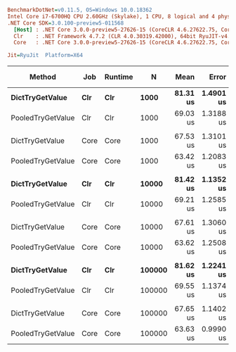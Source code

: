 ``` ini

BenchmarkDotNet=v0.11.5, OS=Windows 10.0.18362
Intel Core i7-6700HQ CPU 2.60GHz (Skylake), 1 CPU, 8 logical and 4 physical cores
.NET Core SDK=3.0.100-preview5-011568
  [Host] : .NET Core 3.0.0-preview5-27626-15 (CoreCLR 4.6.27622.75, CoreFX 4.700.19.22408), 64bit RyuJIT
  Clr    : .NET Framework 4.7.2 (CLR 4.0.30319.42000), 64bit RyuJIT-v4.8.3801.0
  Core   : .NET Core 3.0.0-preview5-27626-15 (CoreCLR 4.6.27622.75, CoreFX 4.700.19.22408), 64bit RyuJIT

Jit=RyuJit  Platform=X64  

```
|            Method |  Job | Runtime |      N |     Mean |     Error |    StdDev | Ratio | RatioSD | Gen 0 | Gen 1 | Gen 2 | Allocated |
|------------------ |----- |-------- |------- |---------:|----------:|----------:|------:|--------:|------:|------:|------:|----------:|
|   **DictTryGetValue** |  **Clr** |     **Clr** |   **1000** | **81.31 us** | **1.4901 us** | **1.3939 us** |  **1.00** |    **0.00** |     **-** |     **-** |     **-** |         **-** |
| PooledTryGetValue |  Clr |     Clr |   1000 | 69.03 us | 1.3188 us | 1.2952 us |  0.85 |    0.02 |     - |     - |     - |         - |
|                   |      |         |        |          |           |           |       |         |       |       |       |           |
|   DictTryGetValue | Core |    Core |   1000 | 67.53 us | 1.3101 us | 1.2867 us |  1.00 |    0.00 |     - |     - |     - |         - |
| PooledTryGetValue | Core |    Core |   1000 | 63.42 us | 1.2083 us | 1.2929 us |  0.94 |    0.02 |     - |     - |     - |         - |
|                   |      |         |        |          |           |           |       |         |       |       |       |           |
|   **DictTryGetValue** |  **Clr** |     **Clr** |  **10000** | **81.42 us** | **1.1352 us** | **1.0619 us** |  **1.00** |    **0.00** |     **-** |     **-** |     **-** |         **-** |
| PooledTryGetValue |  Clr |     Clr |  10000 | 69.21 us | 1.2585 us | 1.1772 us |  0.85 |    0.02 |     - |     - |     - |         - |
|                   |      |         |        |          |           |           |       |         |       |       |       |           |
|   DictTryGetValue | Core |    Core |  10000 | 67.61 us | 1.3060 us | 1.3974 us |  1.00 |    0.00 |     - |     - |     - |         - |
| PooledTryGetValue | Core |    Core |  10000 | 63.62 us | 1.2508 us | 1.2844 us |  0.94 |    0.03 |     - |     - |     - |         - |
|                   |      |         |        |          |           |           |       |         |       |       |       |           |
|   **DictTryGetValue** |  **Clr** |     **Clr** | **100000** | **81.62 us** | **1.2241 us** | **1.1450 us** |  **1.00** |    **0.00** |     **-** |     **-** |     **-** |         **-** |
| PooledTryGetValue |  Clr |     Clr | 100000 | 69.55 us | 1.1374 us | 1.0639 us |  0.85 |    0.01 |     - |     - |     - |         - |
|                   |      |         |        |          |           |           |       |         |       |       |       |           |
|   DictTryGetValue | Core |    Core | 100000 | 67.65 us | 1.1402 us | 1.0666 us |  1.00 |    0.00 |     - |     - |     - |         - |
| PooledTryGetValue | Core |    Core | 100000 | 63.63 us | 0.9990 us | 0.9344 us |  0.94 |    0.02 |     - |     - |     - |         - |
